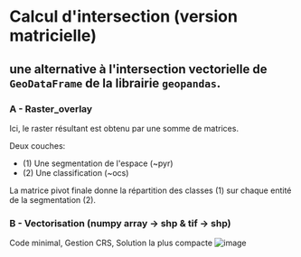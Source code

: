 # Calcul d'intersection (version matricielle)
## une alternative à l'intersection vectorielle de `GeoDataFrame` de la librairie `geopandas`.

### A - Raster_overlay
Ici, le raster résultant est obtenu par une somme de matrices.

Deux couches:
- (1) Une segmentation de l'espace (~pyr)
- (2) Une classification (~ocs)

La matrice pivot finale donne la répartition des classes (1) sur chaque entité de la segmentation (2).

### B - Vectorisation (numpy array -> shp & tif -> shp)
Code minimal, Gestion CRS, Solution la plus compacte
![image](https://github.com/romaingalet/Traitement-raster-matriciel/assets/87038114/ceb1926a-6799-4ddc-8c68-fbce98c383a2)

